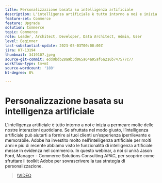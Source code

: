 ```yaml
---
title: Personalizzazione basata su intelligenza artificiale
description: L'intelligenza artificiale è tutto intorno a noi e inizia a permeare molte delle nostre interazioni quotidiane. Se sfruttata nel modo giusto, l’intelligenza artificiale può aiutarti a fornire ai tuoi clienti un’esperienza iperrilevante e memorabile. Adobe ha investito molto nell’intelligenza artificiale per molti anni e più di recente abbiamo visto le funzionalità di intelligenza artificiale messe in evidenza nel commercio. In questo webinar, a noi si unirà Jason Ford, Manager - Commerce Solutions Consulting APAC, per scoprire come sfruttare il toolkit Adobe per sovrascrivere la tua strategia di personalizzazione.
feature-set: Commerce
feature: Upgrade
solution: Commerce
topic: Commerce
role: Leader, Architect, Developer, Data Architect, Admin, User
level: Beginner
last-substantial-update: 2023-05-03T00:00:00Z
jira: KT-13194
thumbnail: 3419107.jpeg
source-git-commit: edd0bdb28a9b3d065a64a95af6a216b747577c77
workflow-type: tm+mt
source-wordcount: '180'
ht-degree: 0%

---
```



# Personalizzazione basata su intelligenza artificiale

L&#39;intelligenza artificiale è tutto intorno a noi e inizia a permeare molte delle nostre interazioni quotidiane. Se sfruttata nel modo giusto, l’intelligenza artificiale può aiutarti a fornire ai tuoi clienti un’esperienza iperrilevante e memorabile. Adobe ha investito molto nell’intelligenza artificiale per molti anni e più di recente abbiamo visto le funzionalità di intelligenza artificiale messe in evidenza nel commercio. In questo webinar, a noi si unirà Jason Ford, Manager - Commerce Solutions Consulting APAC, per scoprire come sfruttare il toolkit Adobe per sovrascrivere la tua strategia di personalizzazione.

>[!VIDEO](https://video.tv.adobe.com/v/3419107/?learn=on)
